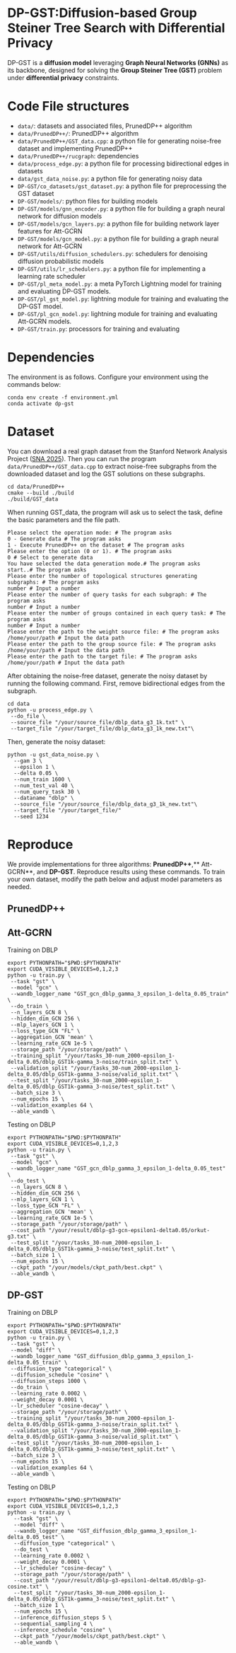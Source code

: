 # DP-GST:Diffusion-based Group Steiner Tree Search with Differential Privacy
DP-GST is a **diffusion model** leveraging **Graph Neural Networks (GNNs)** as its backbone, designed for solving the **Group Steiner Tree (GST)** problem under **differential privacy** constraints.​
#  Code File structures
- `data/`: datasets and associated files, PrunedDP++ algorithm​
- `data/PrunedDP++/`:  PrunedDP++ algorithm​
- `data/PrunedDP++/GST_data.cpp`: a ​python file for generating noise-free dataset and implementing PrunedDP++ 
- `data/PrunedDP++/rucgraph`: dependencies
- `data/process_edge.py`: ​a ​python file for processing bidirectional edges​ in datasets
- `data/gst_data_noise.py`: a ​python file for generating noisy data
- `DP-GST/co_datasets/gst_dataset.py`: a python file for preprocessing the GST dataset
- `DP-GST/models/`: python files for building models
- `DP-GST/models/gnn_encoder.py`:  a python file for building a graph neural network for diffusion models
- `DP-GST/models/gcn_layers.py`: a python file for building network layer features for Att-GCRN
- `DP-GST/models/gcn_model.py`: a python file for building a graph neural network for Att-GCRN
- `DP-GST/utils/diffusion_schedulers.py`: schedulers for denoising diffusion probabilistic models
- `DP-GST/utils/lr_schedulers.py`: a python file for implementing a learning rate scheduler
- `DP-GST/pl_meta_model.py`: a meta PyTorch Lightning model for training and evaluating DP-GST models.
- `DP-GST/pl_gst_model.py`: lightning module for training and evaluating the DP-GST model.
- `DP-GST/pl_gcn_model.py`: lightning module for training and evaluating Att-GCRN models.
- `DP-GST/train.py`: processors for training and evaluating
#  Dependencies
The environment is as follows. Configure your environment using the commands below:
```
conda env create -f environment.yml
conda activate dp-gst
```
#  Dataset
You can download a real graph dataset from the Stanford Network Analysis Project ([SNA 2025](https://snap.stanford.edu/data/index.html)). Then you can run the program `data/PrunedDP++/GST_data.cpp` to extract noise-free subgraphs from the downloaded dataset and log the GST solutions on these subgraphs.​ 
```
cd data/PrunedDP++
cmake --build ./build
./build/GST_data
```
When running GST_data, the program will ask us to select the task, define the basic parameters and the file path.
```
Please select the operation mode: # The program asks
0 - Generate data # The program asks
1 - Execute PrunedDP++ on the dataset # The program asks
Please enter the option (0 or 1). # The program asks
0 # Select to generate data
You have selected the data generation mode.# The program asks
start..# The program asks
Please enter the number of topological structures generating subgraphs: # The program asks
number # Input a number
Please enter the number of query tasks for each subgraph: # The program asks
number # Input a number
Please enter the number of groups contained in each query task: # The program asks
number # Input a number
Please enter the path to the weight source file: # The program asks
/home/your/path # Input the data path
Please enter the path to the group source file: # The program asks
/home/your/path # Input the data path
Please enter the path to the target file: # The program asks
/home/your/path # Input the data path
```
After obtaining the noise-free dataset, generate the noisy dataset by running the following command. First, remove bidirectional edges from the subgraph.​
```
cd data
python -u process_edge.py \
 --do_file \
 --source_file "/your/source_file/dblp_data_g3_1k.txt" \
 --target_file "/your/target_file/dblp_data_g3_1k_new.txt"\
```
Then, generate the noisy dataset:
```
python -u gst_data_noise.py \
  --gam 3 \
  --epsilon 1 \
  --delta 0.05 \
  --num_train 1600 \
  --num_test_val 40 \
  --num_query_task 30 \
  --dataname "dblp" \
  --source_file "/your/source_file/dblp_data_g3_1k_new.txt"\
  --target_file "/your/target_file/"
  --seed 1234
  ```
#  Reproduce
We provide implementations for three algorithms: **PrunedDP++**,** Att-GCRN**, and **DP-GST**. Reproduce results using these commands. To train your own dataset, modify the path below and adjust model parameters as needed.​
## PrunedDP++

## Att-GCRN
Training on DBLP
 ```
export PYTHONPATH="$PWD:$PYTHONPATH"
export CUDA_VISIBLE_DEVICES=0,1,2,3
python -u train.py \
  --task "gst" \
  --model "gcn" \
  --wandb_logger_name "GST_gcn_dblp_gamma_3_epsilon_1-delta_0.05_train" \
  --do_train \
  --n_layers_GCN 8 \
  --hidden_dim_GCN 256 \
  --mlp_layers_GCN 1 \
  --loss_type_GCN "FL" \
  --aggregation_GCN 'mean' \
  --learning_rate_GCN 1e-5 \
  --storage_path "/your/storage/path" \
  --training_split "/your/tasks_30-num_2000-epsilon_1-delta_0.05/dblp_GST1k-gamma_3-noise/train_split.txt" \
  --validation_split "/your/tasks_30-num_2000-epsilon_1-delta_0.05/dblp_GST1k-gamma_3-noise/valid_split.txt" \
  --test_split "/your/tasks_30-num_2000-epsilon_1-delta_0.05/dblp_GST1k-gamma_3-noise/test_split.txt" \
  --batch_size 3 \
  --num_epochs 15 \
  --validation_examples 64 \
  --able_wandb \
```
Testing on DBLP
 ```
export PYTHONPATH="$PWD:$PYTHONPATH"
export CUDA_VISIBLE_DEVICES=0,1,2,3
python -u train.py \
  --task "gst" \
  --model "gcn" \
  --wandb_logger_name "GST_gcn_dblp_gamma_3_epsilon_1-delta_0.05_test" \
  --do_test \
  --n_layers_GCN 8 \
  --hidden_dim_GCN 256 \
  --mlp_layers_GCN 1 \
  --loss_type_GCN "FL" \
  --aggregation_GCN 'mean' \
  --learning_rate_GCN 1e-5 \
  --storage_path "/your/storage/path" \
  --cost_path "/your/result/dblp-g3-gcn-epsilon1-delta0.05/orkut-g3.txt" \
  --test_split "/your/tasks_30-num_2000-epsilon_1-delta_0.05/dblp_GST1k-gamma_3-noise/test_split.txt" \
  --batch_size 1 \
  --num_epochs 15 \
  --ckpt_path "/your/models/ckpt_path/best.ckpt" \
  --able_wandb \
```
## DP-GST
Training on DBLP
 ```
export PYTHONPATH="$PWD:$PYTHONPATH"
export CUDA_VISIBLE_DEVICES=0,1,2,3
python -u train.py \
  --task "gst" \
  --model "diff" \
  --wandb_logger_name "GST_diffusion_dblp_gamma_3_epsilon_1-delta_0.05_train" \
  --diffusion_type "categorical" \
  --diffusion_schedule "cosine" \
  --diffusion_steps 1000 \
  --do_train \
  --learning_rate 0.0002 \
  --weight_decay 0.0001 \
  --lr_scheduler "cosine-decay" \
  --storage_path "/your/storage/path" \
  --training_split "/your/tasks_30-num_2000-epsilon_1-delta_0.05/dblp_GST1k-gamma_3-noise/train_split.txt" \
  --validation_split "/your/tasks_30-num_2000-epsilon_1-delta_0.05/dblp_GST1k-gamma_3-noise/valid_split.txt" \
  --test_split "/your/tasks_30-num_2000-epsilon_1-delta_0.05/dblp_GST1k-gamma_3-noise/test_split.txt" \
  --batch_size 3 \
  --num_epochs 15 \
  --validation_examples 64 \
  --able_wandb \
```
Testing on DBLP
```
export PYTHONPATH="$PWD:$PYTHONPATH"
export CUDA_VISIBLE_DEVICES=0,1,2,3
python -u train.py \
  --task "gst" \
  --model "diff" \
  --wandb_logger_name "GST_diffusion_dblp_gamma_3_epsilon_1-delta_0.05_test" \
  --diffusion_type "categorical" \
  --do_test \
  --learning_rate 0.0002 \
  --weight_decay 0.0001 \
  --lr_scheduler "cosine-decay" \
  --storage_path "/your/storage/path" \
  --cost_path "/your/result/dblp-g3-epsilon1-delta0.05/dblp-g3-cosine.txt" \
  --test_split "/your/tasks_30-num_2000-epsilon_1-delta_0.05/dblp_GST1k-gamma_3-noise/test_split.txt" \
  --batch_size 1 \
  --num_epochs 15 \
  --inference_diffusion_steps 5 \
  --sequential_sampling 4 \
  --inference_schedule "cosine" \
  --ckpt_path "/your/models/ckpt_path/best.ckpt" \
  --able_wandb \
```
